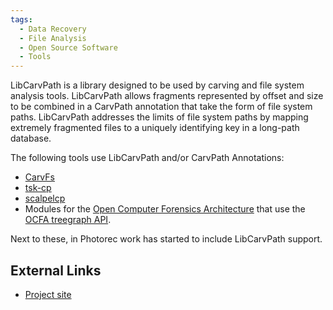 ```yaml
---
tags:
  - Data Recovery
  - File Analysis
  - Open Source Software
  - Tools
---
```

LibCarvPath is a library designed to be used by carving and file system
analysis tools. LibCarvPath allows fragments represented by offset and size to
be combined in a CarvPath annotation that take the form of file system paths.
LibCarvPath addresses the limits of file system paths by mapping extremely
fragmented files to a uniquely identifying key in a long-path database.

The following tools use LibCarvPath and/or CarvPath Annotations:

* [CarvFs](carvfs.md)
* [tsk-cp](tsk-cp.md)
* [scalpelcp](scalpelcp.md)
* Modules for the [Open Computer Forensics Architecture](open_computer_forensics_architecture.md)
  that use the [OCFA treegraph API](ocfa_treegraph_api.md).

Next to these, in Photorec work has started to include LibCarvPath support.

## External Links

* [Project site](https://github.com/DNPA/libcarvpath)
